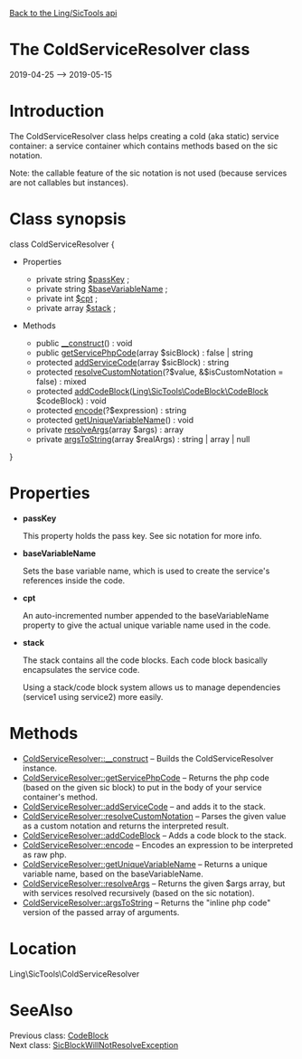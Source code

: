 [Back to the Ling/SicTools api](https://github.com/lingtalfi/SicTools/blob/master/doc/api/Ling/SicTools.md)



The ColdServiceResolver class
================
2019-04-25 --> 2019-05-15






Introduction
============

The ColdServiceResolver class helps creating a cold (aka static) service container: a service container
which contains methods based on the sic notation.



Note: the callable feature of the sic notation is not used (because services are not callables but instances).



Class synopsis
==============


class <span class="pl-k">ColdServiceResolver</span>  {

- Properties
    - private string [$passKey](#property-passKey) ;
    - private string [$baseVariableName](#property-baseVariableName) ;
    - private int [$cpt](#property-cpt) ;
    - private array [$stack](#property-stack) ;

- Methods
    - public [__construct](https://github.com/lingtalfi/SicTools/blob/master/doc/api/Ling/SicTools/ColdServiceResolver/__construct.md)() : void
    - public [getServicePhpCode](https://github.com/lingtalfi/SicTools/blob/master/doc/api/Ling/SicTools/ColdServiceResolver/getServicePhpCode.md)(array $sicBlock) : false | string
    - protected [addServiceCode](https://github.com/lingtalfi/SicTools/blob/master/doc/api/Ling/SicTools/ColdServiceResolver/addServiceCode.md)(array $sicBlock) : string
    - protected [resolveCustomNotation](https://github.com/lingtalfi/SicTools/blob/master/doc/api/Ling/SicTools/ColdServiceResolver/resolveCustomNotation.md)(?$value, &$isCustomNotation = false) : mixed
    - protected [addCodeBlock](https://github.com/lingtalfi/SicTools/blob/master/doc/api/Ling/SicTools/ColdServiceResolver/addCodeBlock.md)([Ling\SicTools\CodeBlock\CodeBlock](https://github.com/lingtalfi/SicTools/blob/master/doc/api/Ling/SicTools/CodeBlock/CodeBlock.md) $codeBlock) : void
    - protected [encode](https://github.com/lingtalfi/SicTools/blob/master/doc/api/Ling/SicTools/ColdServiceResolver/encode.md)(?$expression) : string
    - protected [getUniqueVariableName](https://github.com/lingtalfi/SicTools/blob/master/doc/api/Ling/SicTools/ColdServiceResolver/getUniqueVariableName.md)() : void
    - private [resolveArgs](https://github.com/lingtalfi/SicTools/blob/master/doc/api/Ling/SicTools/ColdServiceResolver/resolveArgs.md)(array $args) : array
    - private [argsToString](https://github.com/lingtalfi/SicTools/blob/master/doc/api/Ling/SicTools/ColdServiceResolver/argsToString.md)(array $realArgs) : string | array | null

}




Properties
=============

- <span id="property-passKey"><b>passKey</b></span>

    This property holds the pass key.
    See sic notation for more info.
    
    

- <span id="property-baseVariableName"><b>baseVariableName</b></span>

    Sets the base variable name, which is used to create the service's references inside the code.
    
    

- <span id="property-cpt"><b>cpt</b></span>

    An auto-incremented number appended to the baseVariableName property to give the actual unique variable name
    used in the code.
    
    

- <span id="property-stack"><b>stack</b></span>

    The stack contains all the code blocks.
    Each code block basically encapsulates the service code.
    
    Using a stack/code block system allows us to manage dependencies (service1 using service2) more easily.
    
    



Methods
==============

- [ColdServiceResolver::__construct](https://github.com/lingtalfi/SicTools/blob/master/doc/api/Ling/SicTools/ColdServiceResolver/__construct.md) &ndash; Builds the ColdServiceResolver instance.
- [ColdServiceResolver::getServicePhpCode](https://github.com/lingtalfi/SicTools/blob/master/doc/api/Ling/SicTools/ColdServiceResolver/getServicePhpCode.md) &ndash; Returns the php code (based on the given sic block) to put in the body of your service container's method.
- [ColdServiceResolver::addServiceCode](https://github.com/lingtalfi/SicTools/blob/master/doc/api/Ling/SicTools/ColdServiceResolver/addServiceCode.md) &ndash; and adds it to the stack.
- [ColdServiceResolver::resolveCustomNotation](https://github.com/lingtalfi/SicTools/blob/master/doc/api/Ling/SicTools/ColdServiceResolver/resolveCustomNotation.md) &ndash; Parses the given value as a custom notation and returns the interpreted result.
- [ColdServiceResolver::addCodeBlock](https://github.com/lingtalfi/SicTools/blob/master/doc/api/Ling/SicTools/ColdServiceResolver/addCodeBlock.md) &ndash; Adds a code block to the stack.
- [ColdServiceResolver::encode](https://github.com/lingtalfi/SicTools/blob/master/doc/api/Ling/SicTools/ColdServiceResolver/encode.md) &ndash; Encodes an expression to be interpreted as raw php.
- [ColdServiceResolver::getUniqueVariableName](https://github.com/lingtalfi/SicTools/blob/master/doc/api/Ling/SicTools/ColdServiceResolver/getUniqueVariableName.md) &ndash; Returns a unique variable name, based on the baseVariableName.
- [ColdServiceResolver::resolveArgs](https://github.com/lingtalfi/SicTools/blob/master/doc/api/Ling/SicTools/ColdServiceResolver/resolveArgs.md) &ndash; Returns the given $args array, but with services resolved recursively (based on the sic notation).
- [ColdServiceResolver::argsToString](https://github.com/lingtalfi/SicTools/blob/master/doc/api/Ling/SicTools/ColdServiceResolver/argsToString.md) &ndash; Returns the "inline php code" version of the passed array of arguments.





Location
=============
Ling\SicTools\ColdServiceResolver


SeeAlso
==============
Previous class: [CodeBlock](https://github.com/lingtalfi/SicTools/blob/master/doc/api/Ling/SicTools/CodeBlock/CodeBlock.md)<br>Next class: [SicBlockWillNotResolveException](https://github.com/lingtalfi/SicTools/blob/master/doc/api/Ling/SicTools/Exception/SicBlockWillNotResolveException.md)<br>
